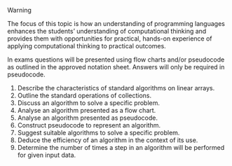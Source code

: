 > [!Warning]
> The focus of this topic is how an understanding of programming languages enhances the students’ understanding of computational thinking and provides them with opportunities for practical, hands-on experience of applying computational thinking to practical outcomes.
> 
> In exams questions will be presented using flow charts and/or pseudocode as outlined in the approved notation sheet. Answers will only be required in pseudocode.

1. Describe the characteristics of standard algorithms on linear arrays.
2. Outline the standard operations of collections.
3. Discuss an algorithm to solve a specific problem.
4. Analyse an algorithm presented as a flow chart.
5. Analyse an algorithm presented as pseudocode.
6. Construct pseudocode to represent an algorithm.
7. Suggest suitable algorithms to solve a specific problem.
8. Deduce the efficiency of an algorithm in the context of its use.
9. Determine the number of times a step in an algorithm will be performed for given input data.